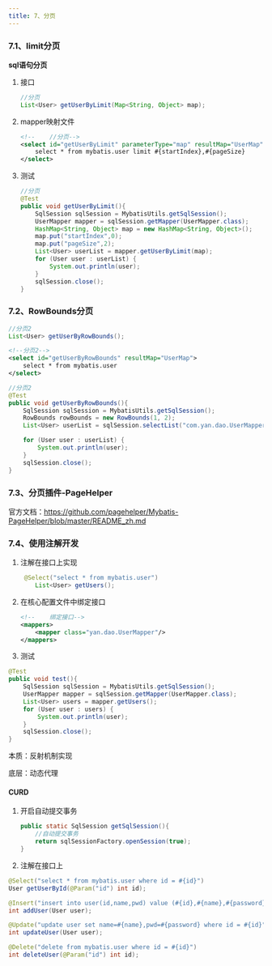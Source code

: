 ```yaml
---
title: 7、分页
---
```

### 7.1、limit分页

**sql语句分页**

1. 接口

   ```java
   //分页
   List<User> getUserByLimit(Map<String, Object> map);
   ```

2. mapper映射文件

   ```xml
   <!--    //分页-->
   <select id="getUserByLimit" parameterType="map" resultMap="UserMap">
       select * from mybatis.user limit #{startIndex},#{pageSize}
   </select>
   ```

3. 测试

   ```java
   //分页
   @Test
   public void getUserByLimit(){
       SqlSession sqlSession = MybatisUtils.getSqlSession();
       UserMapper mapper = sqlSession.getMapper(UserMapper.class);
       HashMap<String, Object> map = new HashMap<String, Object>();
       map.put("startIndex",0);
       map.put("pageSize",2);
       List<User> userList = mapper.getUserByLimit(map);
       for (User user : userList) {
           System.out.println(user);
       }
       sqlSession.close();
   }
   ```

### 7.2、RowBounds分页

```java
//分页2
List<User> getUserByRowBounds();
```

```xml
<!--分页2-->
<select id="getUserByRowBounds" resultMap="UserMap">
    select * from mybatis.user
</select>
```

```java
//分页2
@Test
public void getUserByRowBounds(){
    SqlSession sqlSession = MybatisUtils.getSqlSession();
    RowBounds rowBounds = new RowBounds(1, 2);
    List<User> userList = sqlSession.selectList("com.yan.dao.UserMapper.getUserByRowBounds",null,rowBounds);

    for (User user : userList) {
        System.out.println(user);
    }
    sqlSession.close();
}
```

### 7.3、分页插件-PageHelper

官方文档：https://github.com/pagehelper/Mybatis-PageHelper/blob/master/README_zh.md







### 7.4、使用注解开发

1. 注解在接口上实现

   ```java
    @Select("select * from mybatis.user")
       List<User> getUsers();
   ```

2. 在核心配置文件中绑定接口

   ```xml
   <!--    绑定接口-->
   <mappers>
       <mapper class="yan.dao.UserMapper"/>
   </mappers>
   ```

3. 测试

```java
@Test
public void test(){
    SqlSession sqlSession = MybatisUtils.getSqlSession();
    UserMapper mapper = sqlSession.getMapper(UserMapper.class);
    List<User> users = mapper.getUsers();
    for (User user : users) {
        System.out.println(user);
    }
    sqlSession.close();
}
```

本质：反射机制实现

底层：动态代理

#### **CURD**

1. 开启自动提交事务

   ```java
   public static SqlSession getSqlSession(){
       //自动提交事务
       return sqlSessionFactory.openSession(true);
   }
   ```

2. 注解在接口上

```java
@Select("select * from mybatis.user where id = #{id}")
User getUserById(@Param("id") int id);

@Insert("insert into user(id,name,pwd) value (#{id},#{name},#{password})")
int addUser(User user);

@Update("update user set name=#{name},pwd=#{password} where id = #{id}")
int updateUser(User user);

@Delete("delete from mybatis.user where id = #{id}")
int deleteUser(@Param("id") int id);
```
